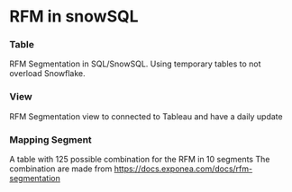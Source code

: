 
# RFM in snowSQL

### Table

RFM Segmentation in SQL/SnowSQL. Using temporary tables to not overload Snowflake.

### View

RFM Segmentation view to connected to Tableau and have a daily update

### Mapping Segment

A table with 125 possible combination for the RFM in 10 segments
The combination are made from https://docs.exponea.com/docs/rfm-segmentation
